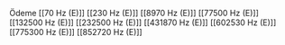 Ödeme
[[70 Hz (E)]]
[[230 Hz (E)]]
[[8970 Hz (E)]]
[[77500 Hz (E)]]
[[132500 Hz (E)]]
[[232500 Hz (E)]]
[[431870 Hz (E)]]
[[602530 Hz (E)]]
[[775300 Hz (E)]]
[[852720 Hz (E)]]